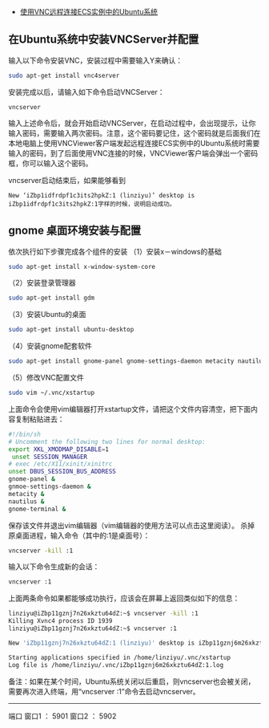 - [使用VNC远程连接ECS实例中的Ubuntu系统](http://dblab.xmu.edu.cn/blog/1998-2/)

## 在Ubuntu系统中安装VNCServer并配置
输入以下命令安装VNC，安装过程中需要输入Y来确认：
```bash
sudo apt-get install vnc4server
```
安装完成以后，请输入如下命令启动VNCServer：
```
vncserver
```
输入上述命令后，就会开始启动VNCServer，在启动过程中，会出现提示，让你输入密码，需要输入两次密码。注意，这个密码要记住，这个密码就是后面我们在本地电脑上使用VNCViewer客户端发起远程连接ECS实例中的Ubuntu系统时需要输入的密码，到了后面使用VNC连接的时候，VNCViewer客户端会弹出一个密码框，你可以输入这个密码。

vncserver启动结束后，如果能够看到 

```
New ‘iZbp1idfrdpf1c3its2hpkZ:1 (linziyu)’ desktop is iZbp1idfrdpf1c3its2hpkZ:1字样的时候，说明启动成功。
```

## gnome 桌面环境安装与配置


依次执行如下步骤完成各个组件的安装
（1）安装x－windows的基础
```bash
sudo apt-get install x-window-system-core
```
（2）安装登录管理器
```bash
sudo apt-get install gdm
```
（3）安装Ubuntu的桌面
```bash
sudo apt-get install ubuntu-desktop
```
（4）安装gnome配套软件
```bash
sudo apt-get install gnome-panel gnome-settings-daemon metacity nautilus gnome-terminal
```
（5）修改VNC配置文件
```bash
sudo vim ~/.vnc/xstartup
```
上面命令会使用vim编辑器打开xstartup文件，请把这个文件内容清空，把下面内容复制粘贴进去：
```bash
#!/bin/sh
# Uncomment the following two lines for normal desktop:
export XKL_XMODMAP_DISABLE=1
 unset SESSION_MANAGER
# exec /etc/X11/xinit/xinitrc
unset DBUS_SESSION_BUS_ADDRESS
gnome-panel &
gnmoe-settings-daemon &
metacity &
nautilus &
gnome-terminal &
```
保存该文件并退出vim编辑器（vim编辑器的使用方法可以点击这里阅读）。
杀掉原桌面进程，输入命令（其中的:1是桌面号）：
```bash
vncserver -kill :1
```
输入以下命令生成新的会话：
```bash
vncserver :1
```
上面两条命令如果都能够成功执行，应该会在屏幕上返回类似如下的信息：
```bash
linziyu@iZbp11gznj7n26xkztu64dZ:~$ vncserver -kill :1
Killing Xvnc4 process ID 1939
linziyu@iZbp11gznj7n26xkztu64dZ:~$ vncserver :1

New 'iZbp11gznj7n26xkztu64dZ:1 (linziyu)' desktop is iZbp11gznj6m26xkztu64dZ:1

Starting applications specified in /home/linziyu/.vnc/xstartup
Log file is /home/linziyu/.vnc/iZbp11gznj6m26xkztu64dZ:1.log
```
备注：如果在某个时间，Ubuntu系统关闭以后重启，则vncserver也会被关闭，需要再次进入终端，用“vncserver :1”命令去启动vncserver。



---
端口
窗口1 ： 5901
窗口2 ： 5902


